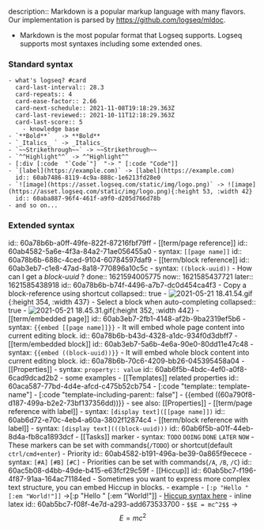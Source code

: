 description:: Markdown is a popular markup language with many flavors. Our implementation is parsed by https://github.com/logseq/mldoc.

- Markdown is the most popular format that Logseq supports. Logseq supports most syntaxes including some extended ones.
### **Standard** syntax
	- what's logseq? #card
	  card-last-interval:: 28.3
	  card-repeats:: 4
	  card-ease-factor:: 2.66
	  card-next-schedule:: 2021-11-08T19:18:29.363Z
	  card-last-reviewed:: 2021-10-11T12:18:29.363Z
	  card-last-score:: 5
		- knowledge base
	- `**Bold**`   -> **Bold**
	- `_Italics_ ` -> _Italics_
	- `~~Strikethrough~~` -> ~~Strikethrough~~
	- `^^Highlight^^` -> ^^Highlight^^
	- [:div [:code  "`Code`"]  "-> " [:code "Code"]]
	- `[label](https://example.com)` -> [label](https://example.com)
	  id:: 60ab7486-8119-4c9a-888c-1e6213fd28e0
	- `![image](https://asset.logseq.com/static/img/logo.png)` -> ![image](https://asset.logseq.com/static/img/logo.png){:height 53, :width 42}
	  id:: 60aba887-96f4-461f-a9f0-d205d766d78b
	- and so on...
### **Extended** syntax
id:: 60a78b6b-a0ff-49fe-822f-87216fbf79ff
	- [[term/page reference]]
	  id:: 60ab4582-5a6e-4f3a-84a2-71ae056455a0
		- syntax: `[[page name]]`
		  id:: 60a78b6b-688c-4ced-9104-60784597daf9
	- [[term/block reference]]
	  id:: 60ab3eb7-c1e8-47ad-8a18-770896a10c5c
		- syntax: `((block-uuid))`
		- How can I get a _block-uuid_ ?
		  done:: 1621594005775
		  now:: 1621585437721
		  later:: 1621585438918
		  id:: 60a78b6b-b74f-4496-a7b7-dc0d454ca4f3
			- Copy a block-reference using shortcut
			  collapsed:: true
				- ![2021-05-21 18.41.54.gif](../assets/2021-05-21_18.41.54_1621593786418_0.gif){:height 354, :width 437}
			- Select a block when auto-completing
			  collapsed:: true
				- ![2021-05-21 18.45.31.gif](../assets/2021-05-21_18.45.31_1621593958149_0.gif){:height 352, :width 442}
	- [[term/embedded page]]
	  id:: 60ab3eb7-2fb1-4148-af2b-9ba2319ef5b6
		- syntax: `{{embed [[page name]]}}`
		- It will embed whole page content into current editing block.
		  id:: 60a78b6b-b43d-4328-a1dc-934f0d3dbff7
	- [[term/embedded block]]
	  id:: 60ab3eb7-5a6b-4e6a-90e0-80dd11e47c48
		- syntax: `{{embed ((block-uuid))}}`
		- It will embed whole block content into current editing block.
		  id:: 60a78b6b-70c6-4209-bb26-045395458a04
	- [[Properties]]
		- syntax: `property:: value`
		  id:: 60ab6f5b-4bdc-4ef0-a0f8-6cad9dcad2b2
		- some examples
			- [[Templates]] related properties
			  id:: 60aca587-77bd-4d4e-afcd-c475b52cb754
				- [:code "template:: template-name"]
				- [:code "template-including-parent:: false"]
				- {{embed ((60a790f8-d187-499a-b2e2-73bf137356dd))}}
		- see also: [[Properties]]
	- [[term/page reference with label]]
		- syntax: `[display text]([[page name]])`
		  id:: 60ab6d72-e70c-4eb4-a60a-3802f12874c4
	- [[term/block reference with label]]
		- syntax: `[display text](((block-uuid)))`
		  id:: 60ab6f5b-a01f-44eb-8d4a-fb8ca1893dcf
	- [[Tasks]] marker
		- syntax: `TODO` `DOING` `DONE` `LATER` `NOW`
		- These markers can be set with commands(`/TODO`) 
		  or shortcut(default `ctrl/cmd+enter`)
	- Priority
	  id:: 60ab4582-b191-496a-be39-0a865f9ecece
		- syntax: `[#A]` `[#B]` `[#C]`
		- Priorities can be set with commands(`/A`, `/B`, `/C`)
		  id:: 60ac5b08-d4bb-49de-b415-e63fcf29c59f
	- [[Hiccup]]
	  id:: 60ab5bc7-f196-4f87-91aa-164ac71184ed
		- Sometimes you want to express more complex text structure, you can embed Hiccup in blocks.
		- example
			- `[:p "Hello " [:em "World!"]]`
			  ->[:p "Hello " [:em "World!"]]
		- [Hiccup syntax here](https://github.com/weavejester/hiccup/wiki/Syntax)
	- inline latex
	  id:: 60ab5bc7-f08f-4e7d-a293-add673533700
		- `$$E = mc^2$$` -> $$E = mc^2$$